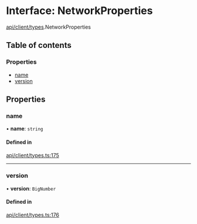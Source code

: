 # Interface: NetworkProperties

[api/client/types](../wiki/api.client.types).NetworkProperties

## Table of contents

### Properties

- [name](../wiki/api.client.types.NetworkProperties#name)
- [version](../wiki/api.client.types.NetworkProperties#version)

## Properties

### name

• **name**: `string`

#### Defined in

[api/client/types.ts:175](https://github.com/PolymeshAssociation/polymesh-sdk/blob/fe2e6dd1/src/api/client/types.ts#L175)

___

### version

• **version**: `BigNumber`

#### Defined in

[api/client/types.ts:176](https://github.com/PolymeshAssociation/polymesh-sdk/blob/fe2e6dd1/src/api/client/types.ts#L176)
